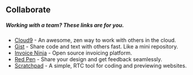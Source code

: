 ## Collaborate
##### Working with a team? These links are for you.

* [Cloud9](https://c9.io) - An awesome, zen way to work with others in the cloud.
* [Gist](https://gist.github.com) - Share code and text with others fast. Like a mini repository.
* [Invoice Ninja](https://www.invoiceninja.com) - Open source invoicing platform.
* [Red Pen](https://redpen.io) - Share your design and get feedback seamlessly.
* [Scratchpad](http://scratchpad.io) - A simple, RTC tool for coding and previewing websites.